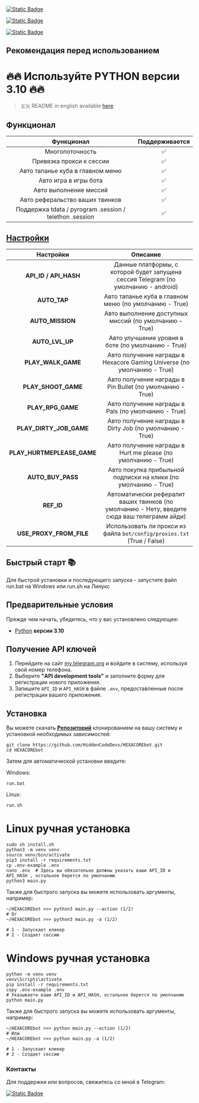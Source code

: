 [![Static Badge](https://img.shields.io/badge/Телеграм-Наш_канал-Link?style=for-the-badge&logo=Telegram&logoColor=white&logoSize=auto&color=blue)](https://t.me/hidden_coding)

[![Static Badge](https://img.shields.io/badge/Телеграм-Наш_чат-Link?style=for-the-badge&logo=Telegram&logoColor=white&logoSize=auto&color=blue)](https://t.me/hidden_codding_chat)

[![Static Badge](https://img.shields.io/badge/Телеграм-Ссылка_на_бота-Link?style=for-the-badge&logo=Telegram&logoColor=white&logoSize=auto&color=blue)](https://t.me/HexacoinBot/wallet?startapp=737844465)

## Рекомендация перед использованием

# 🔥🔥 Используйте PYTHON версии 3.10 🔥🔥

> 🇪🇳 README in english available [here](README-EN)

## Функционал  
|                       Функционал                        | Поддерживается |
|:-------------------------------------------------------:|:--------------:|
|                     Многопоточность                     |       ✅        | 
|                Привязка прокси к сессии                 |       ✅        | 
|            Авто тапанье куба в главном меню             |       ✅        |
|                  Авто игра в игры бота                  |       ✅        |
|                 Авто выполнение миссий                  |       ✅        |
|             Авто реферальство ваших твинков             |       ✅        |
| Поддержка tdata / pyrogram .session / telethon .session |       ✅        |


## [Настройки](https://github.com/HiddenCodeDevs/HEXACOREbot/blob/main/.env-example/)
|         Настройки          |                                           Описание                                           |
|:--------------------------:|:--------------------------------------------------------------------------------------------:|
|   **API_ID / API_HASH**    |     Данные платформы, с которой будет запущена сессия Telegram (по умолчанию - android)      |
|        **AUTO_TAP**        |                    Авто тапанье куба в главном меню (по умолчанию - True)                    |
|      **AUTO_MISSION**      |                    Авто выполнение доступных миссий (по умолчанию - True)                    |
|      **AUTO_LVL_UP**       |                      Авто улучшение уровня в боте (по умолчанию - True)                      |
|     **PLAY_WALK_GAME**     |           Авто получение награды в Hexacore Gaming Universe (по умолчанию - True)            |
|    **PLAY_SHOOT_GAME**     |                  Авто получение награды в Pin Bullet (по умолчанию - True)                   |
|     **PLAY_RPG_GAME**      |                     Авто получение награды в Pals (по умолчанию - True)                      |
|  **PLAY_DIRTY_JOB_GAME**   |                   Авто получение награды в Dirty Job (по умолчанию - True)                   |
| **PLAY_HURTMEPLEASE_GAME** |                Авто получение награды в Hurt me please (по умолчанию - True)                 |
|     **AUTO_BUY_PASS**      |               Авто покупка прибыльной подписки на клики (по умолчанию - True)                |
|         **REF_ID**         | Автоматически рефералит ваших твинков (по умолчанию - Нету, введите сюда ваш телеграмм айди) |
|  **USE_PROXY_FROM_FILE**   |           Использовать ли прокси из файла `bot/config/proxies.txt` (True / False)            |

## Быстрый старт 📚

Для быстрой установки и последующего запуска - запустите файл run.bat на Windows или run.sh на Линукс

## Предварительные условия
Прежде чем начать, убедитесь, что у вас установлено следующее:
- [Python](https://www.python.org/downloads/) **версии 3.10**

## Получение API ключей
1. Перейдите на сайт [my.telegram.org](https://my.telegram.org) и войдите в систему, используя свой номер телефона.
2. Выберите **"API development tools"** и заполните форму для регистрации нового приложения.
3. Запишите `API_ID` и `API_HASH` в файле `.env`, предоставленные после регистрации вашего приложения.

## Установка
Вы можете скачать [**Репозиторий**](https://github.com/HiddenCodeDevs/HEXACOREbot) клонированием на вашу систему и установкой необходимых зависимостей:
```shell
git clone https://github.com/HiddenCodeDevs/HEXACOREbot.git
cd HEXACOREbot
```

Затем для автоматической установки введите:

Windows:
```shell
run.bat
```

Linux:
```shell
run.sh
```

# Linux ручная установка
```shell
sudo sh install.sh
python3 -m venv venv
source venv/bin/activate
pip3 install -r requirements.txt
cp .env-example .env
nano .env  # Здесь вы обязательно должны указать ваши API_ID и API_HASH , остальное берется по умолчанию
python3 main.py
```

Также для быстрого запуска вы можете использовать аргументы, например:
```shell
~/HEXACOREbot >>> python3 main.py --action (1/2)
# Or
~/HEXACOREbot >>> python3 main.py -a (1/2)

# 1 - Запускает кликер
# 2 - Создает сессию
```


# Windows ручная установка
```shell
python -m venv venv
venv\Scripts\activate
pip install -r requirements.txt
copy .env-example .env
# Указываете ваши API_ID и API_HASH, остальное берется по умолчанию
python main.py
```

Также для быстрого запуска вы можете использовать аргументы, например:
```shell
~/HEXACOREbot >>> python main.py --action (1/2)
# Или
~/HEXACOREbot >>> python main.py -a (1/2)

# 1 - Запускает кликер
# 2 - Создает сессию
```




### Контакты

Для поддержки или вопросов, свяжитесь со мной в Telegram:

[![Static Badge](https://img.shields.io/badge/Телеграм-автор_бота-link?style=for-the-badge&logo=telegram&logoColor=white&logoSize=auto&color=blue)](https://t.me/ВАШЮЗЕРНЕЙМВТГ)
